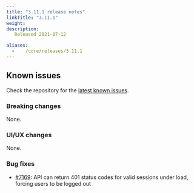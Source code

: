 ```yaml
---
title: "3.11.1 release notes"
linkTitle: "3.11.1"
weight:
description: 
   Released 2021-07-12

aliases:
  -    /core/releases/3.11.1
---
```


## Known issues

Check the repository for the [latest known issues](https://github.com/medic/cht-core/issues?q=is%3Aissue+label%3A%22Affects%3A+3.11.1%22).

### Breaking changes

None.

### UI/UX changes

None.

### Bug fixes

- [#7169](https://github.com/medic/cht-core/issues/7169): API can return 401 status codes for valid sessions under load, forcing users to be logged out
